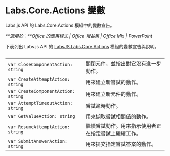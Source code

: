 
# Labs.Core.Actions 變數
Labs.js API 的 Labs.Core.Actions 模組中的變數宣告。

 _**適用於︰**Office 的應用程式 | Office 增益集 | Office Mix | PowerPoint_

下表列出 Labs.js API 的 [LabsJS.Labs.Core.Actions](../../reference/office-mix/labsjs.labs.core.actions.md) 模組的變數宣告與說明。

## 


|||
|:-----|:-----|
| `var CloseComponentAction: string`|關閉元件，並指出對它沒有進一步動作。|
| `var CreateAttemptAction: string`|用來建立新嘗試的動作。|
| `var CreateComponentAction: string`|用來建立新元件的動作。|
| `var AttemptTimeoutAction: string`|嘗試逾時動作。|
| `var GetValueAction: string`|用來擷取嘗試相關值的動作。|
| `var ResumeAttemptAction: string`|繼續嘗試動作。用來指示使用者正在指定嘗試上繼續工作。|
| `var SubmitAnswerAction: string`|用來提交指定嘗試答案的動作。|
